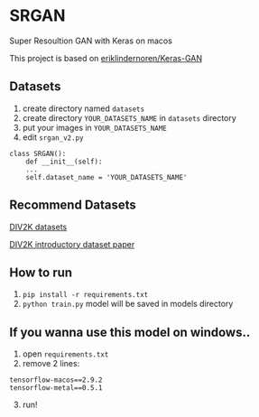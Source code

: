 # SRGAN
Super Resoultion GAN with Keras on macos

This project is based on [eriklindernoren/Keras-GAN](https://github.com/eriklindernoren/Keras-GAN)

## Datasets
1. create directory named `datasets`
2. create directory `YOUR_DATASETS_NAME` in `datasets` directory
3. put your images in `YOUR_DATASETS_NAME`
4. edit `srgan_v2.py`
```
class SRGAN():
    def __init__(self):
    ...
    self.dataset_name = 'YOUR_DATASETS_NAME'
```

## Recommend Datasets
[DIV2K datasets](https://data.vision.ee.ethz.ch/cvl/DIV2K/)

[DIV2K introductory dataset paper](https://people.ee.ethz.ch/~timofter/publications/Agustsson-CVPRW-2017.pdf)


## How to run
1. `pip install -r requirements.txt`
2. `python train.py`
model will be saved in models directory

## If you wanna use this model on windows..
1. open `requirements.txt`
2. remove 2 lines:
```
tensorflow-macos==2.9.2
tensorflow-metal==0.5.1
```
3. run!

